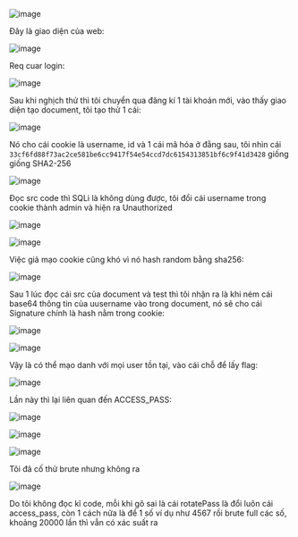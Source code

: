 ![image](https://github.com/user-attachments/assets/94836c87-1a36-4615-ab36-9daade606117)

Đây là giao diện của web:

![image](https://github.com/user-attachments/assets/3337d0ed-c371-48db-81d2-b74086664d07)

Req cuar login:

![image](https://github.com/user-attachments/assets/3ea6d6bf-4814-4cfc-9a59-3a09c2e47b05)

Sau khi nghịch thử thì tôi chuyển qua đăng kí 1 tài khoản mới, vào thấy giao diện tạo document, tôi tạo thử 1 cái:

![image](https://github.com/user-attachments/assets/a8b1c846-8742-495c-b4d1-5ddbbe765133)

Nó cho cái cookie là username, id và 1 cái mã hóa ở đằng sau, tôi nhìn cái `33cf6fd88f73ac2ce581be6cc9417f54e54ccd7dc6154313851bf6c9f41d3428` giống giống SHA2-256

![image](https://github.com/user-attachments/assets/09d01487-4892-4b1d-ad6c-4485694164ba)

Đọc src code thì SQLi là không dùng được, tôi đổi cái username trong cookie thành admin và hiện ra Unauthorized

![image](https://github.com/user-attachments/assets/de162c94-3f2a-43eb-9f8d-e67d734046cb)

![image](https://github.com/user-attachments/assets/216bbf6c-e19b-4e3c-ab7d-00b51c59b090)

Việc giả mạo cookie cũng khó vì nó hash random bằng sha256:

![image](https://github.com/user-attachments/assets/da4fced0-3430-4075-ab93-f09d0f2c8816)

Sau 1 lúc đọc cái src của document và test thì tôi nhận ra là khi ném cái base64 thông tin của uusername vào trong document, nó sẽ cho cái Signature chính là hash nằm trong cookie:

![image](https://github.com/user-attachments/assets/e217f137-166d-4b28-a074-ab525c77c1b1)
 
![image](https://github.com/user-attachments/assets/4fadc1d4-3da3-4c21-a4ac-a323766b316c)

Vậy là có thể mạo danh với mọi user tồn tại, vào cái chỗ để lấy flag:

![image](https://github.com/user-attachments/assets/8da7537f-87d2-41a1-953c-b3c04283ad48)

Lần này thì lại liên quan đến ACCESS_PASS:

![image](https://github.com/user-attachments/assets/3b560f9e-3e9f-4cf4-950d-baf3008d3ee6)

![image](https://github.com/user-attachments/assets/298ac945-70fc-4df4-8c49-e8a41f785e69)

![image](https://github.com/user-attachments/assets/e01220d4-a741-4521-bde5-4df24696504e)

Tôi đã cố thử brute nhưng không ra 

![image](https://github.com/user-attachments/assets/7dd79479-2967-4ae3-80be-324cf219995c)

Do tôi không đọc kĩ code, mỗi khi gõ sai là cái rotatePass là đổi luôn cái access_pass, còn 1 cách nữa là để 1 số ví dụ như 4567 rồi brute full các số, khoảng 20000 lần thì vẫn có xác suất ra










